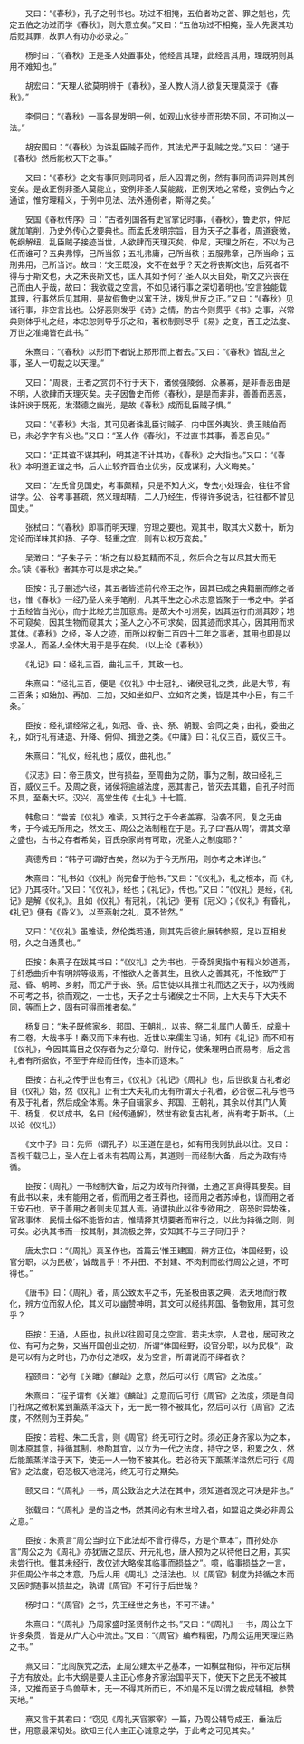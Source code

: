 <!-- { "loadSidebar": true } -->
　　又曰：“《春秋》，孔子之刑书也。功过不相掩，五伯者功之首、罪之魁也，先定五伯之功过而学《春秋》，则大意立矣。”又曰：“五伯功过不相掩，圣人先褒其功后贬其罪，故罪人有功亦必录之。”

　　杨时曰：“《春秋》正是圣人处置事处，他经言其理，此经言其用，理既明则其用不难知也。”

　　胡宏曰：“天理人欲莫明辨于《春秋》，圣人教人消人欲复天理莫深于《春秋》。”

　　李侗曰：“《春秋》一事各是发明一例，如观山水徙步而形势不同，不可拘以一法。”

　　胡安国曰：“《春秋》为诛乱臣贼子而作，其法尤严于乱贼之党。”又曰：“通于《春秋》然后能权天下之事。”

　　又曰：“《春秋》之文有事同则词同者，后人因谓之例，然有事同而词异则其例变矣。是故正例非圣人莫能立，变例非圣人莫能裁，正例天地之常经，变例古今之通谊，惟穷理精义，于例中见法、法外通例者，斯得之矣。”

　　安国《春秋传序》曰：“古者列国各有史官掌记时事，《春秋》，鲁史尔，仲尼就加笔削，乃史外传心之要典也。而孟氏发明宗旨，目为天子之事者，周道衰微，乾纲解纽，乱臣贼子接迹当世，人欲肆而天理灭矣，仲尼，天理之所在，不以为己任而谁可？五典弗惇，己所当叙；五礼弗庸，己所当秩；五服弗章，己所当命；五刑弗用，己所当讨。故曰：‘文王既没，文不在兹乎？天之将丧斯文也，后死者不得与于斯文也，天之未丧斯文也，匡人其如予何？’圣人以天自处，斯文之兴丧在己而由人乎哉，故曰：‘我欲载之空言，不如见诸行事之深切着明也。’空言独能载其理，行事然后见其用，是故假鲁史以寓王法，拨乱世反之正。”又曰：“《春秋》见诸行事，非空言比也。公好恶则发乎《诗》之情，酌古今则贯乎《书》之事，兴常典则体乎礼之经，本忠恕则导乎乐之和，著权制则尽乎《易》之变，百王之法度、万世之准绳皆在此书。”

　　朱熹曰：“《春秋》以形而下者说上那形而上者去。”又曰：“《春秋》皆乱世之事，圣人一切裁之以天理。”

　　又曰：“周衰，王者之赏罚不行于天下，诸侯强陵弱、众暴寡，是非善恶由是不明，人欲肆而天理灭矣。夫子因鲁史而修《春秋》，是是而非非，善善而恶恶，诛奸谀于既死，发潜德之幽光，是故《春秋》成而乱臣贼子惧。”

　　又曰：“《春秋》大指，其可见者诛乱臣讨贼子、内中国外夷狄、贵王贱伯而已，未必字字有义也。”又曰：“圣人作《春秋》，不过直书其事，善恶自见。”

　　又曰：“正其谊不谋其利，明其道不计其功，《春秋》之大指也。”又曰：“《春秋》本明道正谊之书，后人止较齐晋伯业优劣，反成谋利，大义晦矣。”

　　又曰：“左氏曾见国史，考事颇精，只是不知大义，专去小处理会，往往不曾讲学。公、谷考事甚疏，然义理却精，二人乃经生，传得许多说话，往往都不曾见国史。”

　　张栻曰：“《春秋》即事而明天理，穷理之要也。观其书，取其大义数十，断为定论而详味其抑扬、子夺、轻重之宜，则有以权万变矣。”

　　吴澂曰：“子朱子云：‘析之有以极其精而不乱，然后合之有以尽其大而无余。’读《春秋》者其亦可以是求之矣。”

　　臣按：孔子删述六经，其五者皆述前代帝王之作，因其已成之典籍删而修之者也，惟《春秋》一经乃圣人亲手笔削，凡其平生之心术志意皆聚于一书之中。学者于五经皆当究心，而于此经尤当加意焉。是故天不可测矣，因其运行而测其妙；地不可窥矣，因其生物而窥其大；圣人之心不可求矣，因其迹而求其心，因其用而求其体。《春秋》之经，圣人之迹，而所以权衡二百四十二年之事者，其用也即是以求圣人，而圣人全体大用于是乎在矣。（以上论《春秋》）

　　《礼记》曰：经礼三百，曲礼三千，其致一也。

　　朱熹曰：“经礼三百，便是《仪礼》中士冠礼、诸侯冠礼之类，此是大节，有三百条；如始加、再加、三加，又如坐如尸、立如齐之类，皆是其中小目，有三千条。”

　　臣按：经礼谓经常之礼，如冠、昏、丧、祭、朝觐、会同之类；曲礼，委曲之礼，如行礼有进退、升降、俯仰、揖逊之类。《中庸》曰：礼仪三百，威仪三千。

　　朱熹曰：“礼仪，经礼也；威仪，曲礼也。”

　　《汉志》曰：帝王质文，世有损益，至周曲为之防，事为之制，故曰经礼三百，威仪三千。及周之衰，诸侯将逾越法度，恶其害己，皆灭去其籍，自孔子时而不具，至秦大坏。汉兴，高堂生传《士礼》十七篇。

　　韩愈曰：“尝苦《仪礼》难读，又其行之于今者盖寡，沿袭不同，复之无由考，于今诚无所用之，然文王、周公之法制粗在于是。孔子曰‘吾从周’，谓其文章之盛也，古书之存者希矣，百氏杂家尚有可取，况圣人之制度耶？”

　　真德秀曰：“韩子可谓好古矣，然以为于今无所用，则亦考之未详也。”

　　朱熹曰：“礼书如《仪礼》尚完备于他书。”又曰：“《仪礼》，礼之根本，而《礼记》乃其枝叶。”又曰：“《仪礼》，经也；《礼记》，传也。”又曰：“《仪礼》是经，《礼记》是解《仪礼》。且如《仪礼》有冠礼，《礼记》便有《冠义》；《仪礼》有昏礼，《礼记》便有《昏义》，以至燕射之礼，莫不皆然。”

　　又曰：“《仪礼》虽难读，然伦类若通，则其先后彼此展转参照，足以互相发明，久之自通贯也。”

　　臣按：朱熹子在跋其书曰：“《仪礼》之为书也，于奇辞奥指中有精义妙道焉，于纤悉曲折中有明辨等级焉，不惟欲人之善其生，且欲人之善其死，不惟致严于冠、昏、朝聘、乡射，而尤严于丧、祭。后世徒以其推士礼而达之天子，以为残阙不可考之书，徐而观之，一士也，天子之士与诸侯之士不同，上大夫与下大夫不同，等而上之，固有可得而推者矣。”

　　杨复曰：“朱子既修家乡、邦国、王朝礼，以丧、祭二礼属门人黄氏，成章十有二卷，大哉书乎！秦汉而下未有也。近世以来儒生习诵，知有《礼记》而不知有《仪礼》，今因其篇目之仅存者为之分章句、附传记，使条理明白而易考，后之言礼者有所据依，不至于弃经而任传，违本而逐末。”

　　臣按：古礼之传于世也有三，《仪礼》《礼记》《周礼》也，后世欲复古礼者必自《仪礼》始，然《仪礼》止有士大夫礼而无有所谓天子礼者，必合彼二礼与他书有及于礼者，然后成全体焉。朱子自辑家乡、邦国、王朝礼，其余以付其门人黄干、杨复，仅以成书，名曰《经传通解》，然世有欲复古礼者，尚有考于斯书。（上以论《仪礼》）

　　《文中子》曰：先师（谓孔子）以王道在是也，如有用我则执此以往。又曰：吾视千载已上，圣人在上者未有若周公焉，其道则一而经制大备，后之为政有持循。

　　臣按：《周礼》一书经制大备，后之为政有所持循，王通之言真得其要矣。自有此书以来，未有能用之者，假而用之者王莽也，轻而用之者苏绰也，误而用之者王安石也，至于善用之者则未见其人焉。通谓执此以往专欲用之，窃恐时异势殊，官政事体、民情土俗不能皆如古，惟精择其切要者而审行之，以此为持循之则，则可矣。必执其书而一按其制，其流极之弊，安知其不与三子同归乎？

　　唐太宗曰：“《周礼》真圣作也，首篇云‘惟王建国，辨方正位，体国经野，设官分职，以为民极’，诚哉言乎！不井田、不封建、不肉刑而欲行周公之道，不可得也。”

　　《唐书》曰：《周礼》者，周公致太平之书，先圣极由衷之典，法天地而行教化，辨方位而叙人伦，其义可以幽赞神明，其文可以经纬邦国、备物致用，其可忽乎？

　　臣按：王通，人臣也，执此以往固可见之空言。若夫太宗，人君也，居可致之位、有可为之势，又当开国创业之初，所谓“体国经野，设官分职，以为民极”，政是可以有为之时也，乃亦付之浩叹，发为空言，所谓说而不绎者欤？

　　程颐曰：“必有《关雎》《麟趾》之意，然后可以行《周官》之法度。”

　　朱熹曰：“程子谓有《关雎》《麟趾》之意而后可行《周官》之法度，须是自闺门衽席之微积累到薰蒸洋溢天下，无一民一物不被其化，然后可以行《周官》之法度，不然则为王莽矣。”

　　臣按：若程、朱二氏言，则《周官》终无可行之时。须必正身齐家以为之本，则本原其意，持循其制，参酌其宜，以立为一代之法度，持守之坚，积累之久，然后能薰蒸洋溢于天下，使无一人一物不被其化。若必待天下薰蒸洋溢然后可行《周官》之法度，窃恐极天地混沌，终无可行之期矣。

　　颐又曰：“《周礼》一书，周公致治之大法在其中，须知道者观之可决是非也。”

　　张载曰：“《周礼》是的当之书，然其间必有末世增入者，如盟诅之类必非周公之意。”

　　臣按：朱熹言“周公当时立下此法却不曾行得尽，方是个草本”，而孙处亦言“周公之为《周礼》亦犹唐之显庆、开元礼也，唐人预为之以待他日之用，其实未尝行也。惟其未经行，故仅述大略俟其临事而损益之”。噫，临事损益之一言，非但周公作书之本意，乃后人用《周礼》之活法也。以《周官》制度为持循之本而又因时随事以损益之，孰谓《周官》不可行于后世哉？

　　杨时曰：“《周官》之书，先王经世之务也，不可不讲。”

　　朱熹曰：“《周礼》乃周家盛时圣贤制作之书。”又曰：“《周礼》一书，周公立下许多条贯，皆是从广大心中流出。”又曰：“《周官》编布精密，乃周公运用天理烂熟之书。”

　　熹又曰：“比闾族党之法，正周公建太平之基本，一如棋盘相似，枰布定后棋子方有放处。此书大纲是要人主正心修身齐家治国平天下，使天下之民无不被其泽，又推而至于鸟兽草木，无一不得其所而已，不如是不足以谓之裁成辅相，参赞天地。”

　　熹又言于其君曰：“窃见《周礼天官冢宰》一篇，乃周公辅导成王，垂法后世，用意最深切处。欲知三代人主正心诚意之学，于此考之可见其实。”


